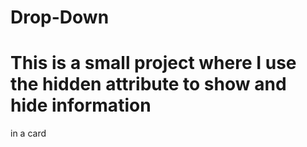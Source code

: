 # Drop-Down
# This is a small project where I use the hidden attribute to show and hide information
in a card
